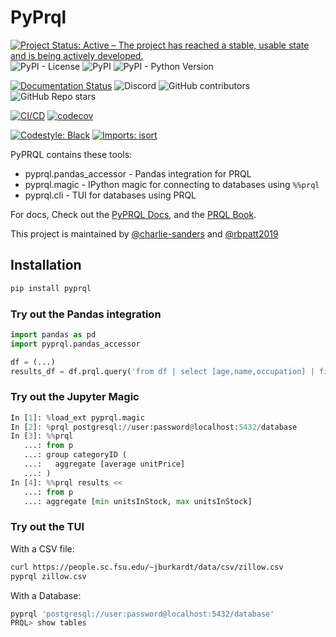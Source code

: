 # PyPrql

[![Project Status: Active – The project has reached a stable, usable state and is being actively developed.](https://www.repostatus.org/badges/latest/active.svg)](https://www.repostatus.org/#active)
![PyPI - License](https://img.shields.io/pypi/l/pyprql)
![PyPI](https://img.shields.io/pypi/v/pyprql)
![PyPI - Python Version](https://img.shields.io/pypi/pyversions/pyprql)

[![Documentation Status](https://readthedocs.org/projects/pyprql/badge/?version=latest)](https://pyprql.readthedocs.io/en/latest/?badge=latest)
![Discord](https://img.shields.io/discord/936728116712316989)
![GitHub contributors](https://img.shields.io/github/contributors/prql/pyprql)
![GitHub Repo stars](https://img.shields.io/github/stars/prql/pyprql)

[![CI/CD](https://github.com/prql/PyPrql/actions/workflows/cicd.yaml/badge.svg?branch=main)](https://github.com/prql/PyPrql/actions/workflows/cicd.yaml)
[![codecov](https://codecov.io/gh/prql/PyPrql/branch/main/graph/badge.svg?token=C6J2UI7FR5)](https://codecov.io/gh/prql/PyPrql)

[![Codestyle: Black](https://img.shields.io/badge/code%20style-black-000000.svg)](https://github.com/psf/black)
[![Imports: isort](https://img.shields.io/badge/%20imports-isort-%231674b1?style=flat&labelColor=ef8336)](https://pycqa.github.io/isort/)

PyPRQL contains these tools:

- pyprql.pandas_accessor - Pandas integration for PRQL
- pyprql.magic - IPython magic for connecting to databases using `%%prql`
- pyprql.cli - TUI for databases using PRQL

For docs, Check out the [PyPRQL Docs](https://pyprql.readthedocs.io/), and the [PRQL Book][prql_docs].

This project is maintained by [@charlie-sanders](https://github.com/charlie-sanders/) and [@rbpatt2019](https://github.com/rbpatt2019)

## Installation

```bash
pip install pyprql
```

### Try out the Pandas integration

```python
import pandas as pd
import pyprql.pandas_accessor

df = (...)
results_df = df.prql.query('from df | select [age,name,occupation] | filter age > 21')

```

### Try out the Jupyter Magic

```python
In [1]: %load_ext pyprql.magic
In [2]: %prql postgresql://user:password@localhost:5432/database
In [3]: %%prql
   ...: from p
   ...: group categoryID (
   ...:   aggregate [average unitPrice]
   ...: )
In [4]: %%prql results <<
   ...: from p
   ...: aggregate [min unitsInStock, max unitsInStock]

```

### Try out the TUI

With a CSV file:

```bash
curl https://people.sc.fsu.edu/~jburkardt/data/csv/zillow.csv
pyprql zillow.csv
```

With a Database:

```bash
pyprql 'postgresql://user:password@localhost:5432/database'
PRQL> show tables
```

[prql_docs]: https://prql-lang.org/reference
